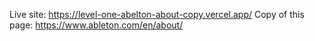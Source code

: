 Live site: https://level-one-abelton-about-copy.vercel.app/
Copy of this page: https://www.ableton.com/en/about/
